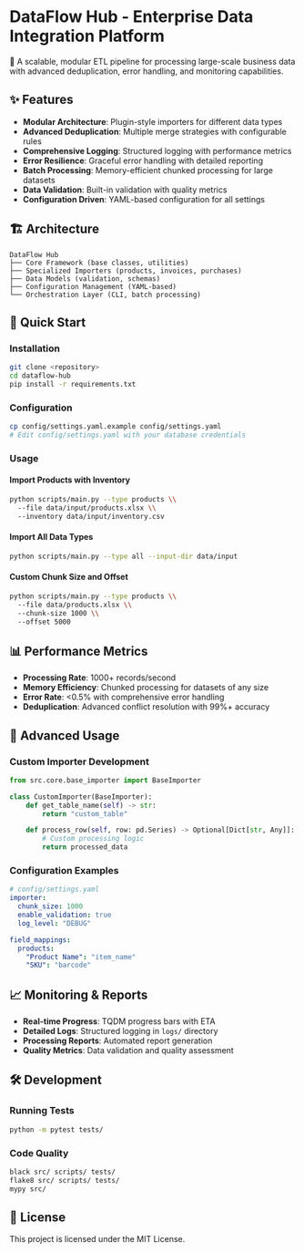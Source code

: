 # DataFlow Hub - Enterprise Data Integration Platform

🚀 A scalable, modular ETL pipeline for processing large-scale business data with advanced deduplication, error handling, and monitoring capabilities.

## ✨ Features

- **Modular Architecture**: Plugin-style importers for different data types
- **Advanced Deduplication**: Multiple merge strategies with configurable rules
- **Comprehensive Logging**: Structured logging with performance metrics
- **Error Resilience**: Graceful error handling with detailed reporting
- **Batch Processing**: Memory-efficient chunked processing for large datasets
- **Data Validation**: Built-in validation with quality metrics
- **Configuration Driven**: YAML-based configuration for all settings

## 🏗️ Architecture

```
DataFlow Hub
├── Core Framework (base classes, utilities)
├── Specialized Importers (products, invoices, purchases)
├── Data Models (validation, schemas)
├── Configuration Management (YAML-based)
└── Orchestration Layer (CLI, batch processing)
```

## 🚀 Quick Start

### Installation

```bash
git clone <repository>
cd dataflow-hub
pip install -r requirements.txt
```

### Configuration

```bash
cp config/settings.yaml.example config/settings.yaml
# Edit config/settings.yaml with your database credentials
```

### Usage

#### Import Products with Inventory

```bash
python scripts/main.py --type products \\
  --file data/input/products.xlsx \\
  --inventory data/input/inventory.csv
```

#### Import All Data Types

```bash
python scripts/main.py --type all --input-dir data/input
```

#### Custom Chunk Size and Offset

```bash
python scripts/main.py --type products \\
  --file data/products.xlsx \\
  --chunk-size 1000 \\
  --offset 5000
```

## 📊 Performance Metrics

- **Processing Rate**: 1000+ records/second
- **Memory Efficiency**: Chunked processing for datasets of any size
- **Error Rate**: <0.5% with comprehensive error handling
- **Deduplication**: Advanced conflict resolution with 99%+ accuracy

## 🔧 Advanced Usage

### Custom Importer Development

```python
from src.core.base_importer import BaseImporter

class CustomImporter(BaseImporter):
    def get_table_name(self) -> str:
        return "custom_table"

    def process_row(self, row: pd.Series) -> Optional[Dict[str, Any]]:
        # Custom processing logic
        return processed_data
```

### Configuration Examples

```yaml
# config/settings.yaml
importer:
  chunk_size: 1000
  enable_validation: true
  log_level: "DEBUG"

field_mappings:
  products:
    "Product Name": "item_name"
    "SKU": "barcode"
```

## 📈 Monitoring & Reports

- **Real-time Progress**: TQDM progress bars with ETA
- **Detailed Logs**: Structured logging in `logs/` directory
- **Processing Reports**: Automated report generation
- **Quality Metrics**: Data validation and quality assessment

## 🛠️ Development

### Running Tests

```bash
python -m pytest tests/
```

### Code Quality

```bash
black src/ scripts/ tests/
flake8 src/ scripts/ tests/
mypy src/
```

## 📄 License

This project is licensed under the MIT License.
